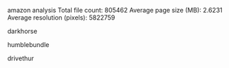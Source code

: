 amazon analysis
Total file count: 805462
Average page size (MB): 2.6231
Average resolution (pixels): 5822759

darkhorse


humblebundle


drivethur